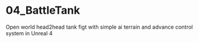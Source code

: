 # 04_BattleTank
Open world head2head tank  figt with simple ai terrain and advance control system in Unreal 4
